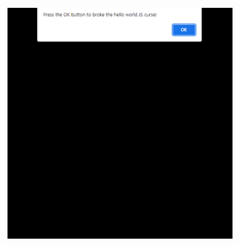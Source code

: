 <img src="img\breacking_the_JS_hello_world_curse.png"><br>
<img width=613 rc="img\js_curse_breacked.png">
